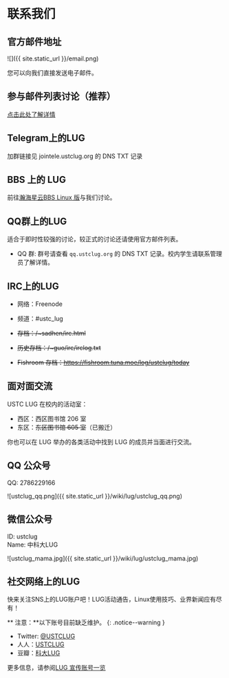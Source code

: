 ---
---

# 联系我们

## 官方邮件地址

![]({{ site.static_url }}/email.png)

您可以向我们直接发送电子邮件。

## 参与邮件列表讨论（推荐）

[点击此处了解详情](/wiki/lug/mailinglist)

## Telegram上的LUG

加群链接见 jointele.ustclug.org 的 DNS TXT 记录

## BBS 上的 LUG

前往[瀚海星云BBS Linux 版](https://bbs.ustc.edu.cn/cgi/bbsdoc?board=Linux)与我们讨论。

## QQ群上的LUG

适合于即时性较强的讨论，较正式的讨论还请使用官方邮件列表。

- QQ 群: 群号请查看 `qq.ustclug.org` 的 DNS TXT 记录。校内学生请联系管理员了解详情。

## IRC上的LUG

- 网络：Freenode
- 频道：#ustc_lug

- ~~存档：/~sadhen/irc.html~~
- ~~历史存档：/~guo/irc/irclog.txt~~
- ~~Fishroom 存档：<https://fishroom.tuna.moe/log/ustclug/today>~~

## 面对面交流

USTC LUG 在校内的活动室：

- 西区：西区图书馆 206 室
- 东区：~~东区图书馆 605 室~~（已搬迁）

你也可以在 LUG 举办的各类活动中找到 LUG 的成员并当面进行交流。

## QQ 公众号

QQ: 2786229166

![ustclug_qq.png]({{ site.static_url }}/wiki/lug/ustclug_qq.png)

## 微信公众号

ID: ustclug  
Name: 中科大LUG

![ustclug_mama.jpg]({{ site.static_url }}/wiki/lug/ustclug_mama.jpg)

## 社交网络上的LUG

快来关注SNS上的LUG账户吧！LUG活动通告，Linux使用技巧、业界新闻应有尽有！

**<i class="fas fa-exclamation-triangle"></i> 注意：**以下账号目前缺乏维护。
{: .notice--warning }

- Twitter: [@USTCLUG](http://www.twitter.com/ustclug/)
- 人人：[USTCLUG](http://www.renren.com/profile.do?id=345760436)
- 豆瓣：[科大LUG](http://www.douban.com/people/ustclug/)

更多信息，请参阅[LUG 宣传账号一览](/wiki/lug/sns)
